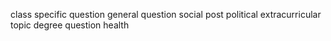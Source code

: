 class specific question
general question
social post
political
extracurricular topic
degree question
health